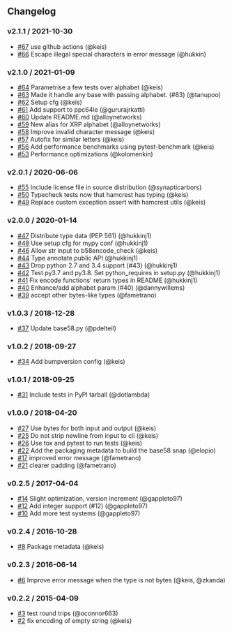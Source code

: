 ## Changelog

### v2.1.1 / 2021-10-30
- [#67](https://github.com/keis/base58/pull/67) use github actions (@keis)
- [#66](https://github.com/keis/base58/pull/66) Escape illegal special characters in error message (@hukkin)

### v2.1.0 / 2021-01-09
- [#64](https://github.com/keis/base58/pull/64) Parametrise a few tests over alphabet (@keis)
- [#63](https://github.com/keis/base58/pull/63) Made it handle any base with passing alphabet. (#63) (@tanupoo)
- [#62](https://github.com/keis/base58/pull/62) Setup cfg (@keis)
- [#61](https://github.com/keis/base58/pull/61) Add support to ppc64le (@gururajrkatti)
- [#60](https://github.com/keis/base58/pull/60) Update README.md (@alloynetworks)
- [#59](https://github.com/keis/base58/pull/59) New alias for XRP alphabet (@alloynetworks)
- [#58](https://github.com/keis/base58/pull/58) Improve invalid character message (@keis)
- [#57](https://github.com/keis/base58/pull/57) Autofix for similar letters (@keis)
- [#56](https://github.com/keis/base58/pull/56) Add performance benchmarks using pytest-benchmark (@keis)
- [#53](https://github.com/keis/base58/pull/53) Performance optimizations (@kolomenkin)

### v2.0.1 / 2020-06-06
- [#55](https://github.com/keis/base58/pull/55) Include license file in source distribution (@synapticarbors)
- [#50](https://github.com/keis/base58/pull/50) Typecheck tests now that hamcrest has typing (@keis)
- [#49](https://github.com/keis/base58/pull/49) Replace custom exception assert with hamcrest utils (@keis)

### v2.0.0 / 2020-01-14
- [#47](https://github.com/keis/base58/pull/47) Distribute type data (PEP 561) (@hukkinj1)
- [#48](https://github.com/keis/base58/pull/48) Use setup.cfg for mypy conf (@hukkinj1)
- [#46](https://github.com/keis/base58/pull/46) Allow str input to b58encode_check (@keis)
- [#44](https://github.com/keis/base58/pull/44) Type annotate public API (@hukkinj1)
- [#43](https://github.com/keis/base58/pull/43) Drop python 2.7 and 3.4 support (#43) (@hukkinj1)
- [#42](https://github.com/keis/base58/pull/42) Test py3.7 and py3.8. Set python_requires in setup.py (@hukkinj1)
- [#41](https://github.com/keis/base58/pull/41) Fix encode functions' return types in README (@hukkinj1)
- [#40](https://github.com/keis/base58/pull/40) Enhance/add alphabet param (#40) (@dannywillems)
- [#39](https://github.com/keis/base58/pull/39) accept other bytes-like types (@fametrano)

### v1.0.3 / 2018-12-28
- [#37](https://github.com/keis/base58/pull/37) Update base58.py (@pdelteil)

### v1.0.2 / 2018-09-27
- [#34](https://github.com/keis/base58/pull/34) Add bumpversion config (@keis)

### v1.0.1 / 2018-09-25
- [#31](https://github.com/keis/base58/pull/31) Include tests in PyPI tarball (@dotlambda)

### v1.0.0 / 2018-04-20
- [#27](https://github.com/keis/base58/pull/27) Use bytes for both input and output (@keis)
- [#25](https://github.com/keis/base58/pull/25) Do not strip newline from input to cli (@keis)
- [#26](https://github.com/keis/base58/pull/26) Use tox and pytest to run tests (@keis)
- [#22](https://github.com/keis/base58/pull/22) Add the packaging metadata to build the base58 snap (@elopio)
- [#17](https://github.com/keis/base58/pull/17) improved error message (@fametrano)
- [#21](https://github.com/keis/base58/pull/21) clearer padding (@fametrano)

### v0.2.5 / 2017-04-04
- [#14](https://github.com/keis/base58/pull/14) Slight optimization, version increment (@gappleto97)
- [#12](https://github.com/keis/base58/pull/12) Add integer support (#12) (@gappleto97)
- [#10](https://github.com/keis/base58/pull/10) Add more test systems (@gappleto97)

### v0.2.4 / 2016-10-28
- [#8](https://github.com/keis/base58/pull/8) Package metadata (@keis)

### v0.2.3 / 2016-06-14
- [#6](https://github.com/keis/base58/pull/6) Improve error message when the type is not bytes (@keis, @zkanda)

### v0.2.2 / 2015-04-09
- [#3](https://github.com/keis/base58/pull/3) test round trips (@oconnor663)
- [#2](https://github.com/keis/base58/pull/2) fix encoding of empty string (@keis)
